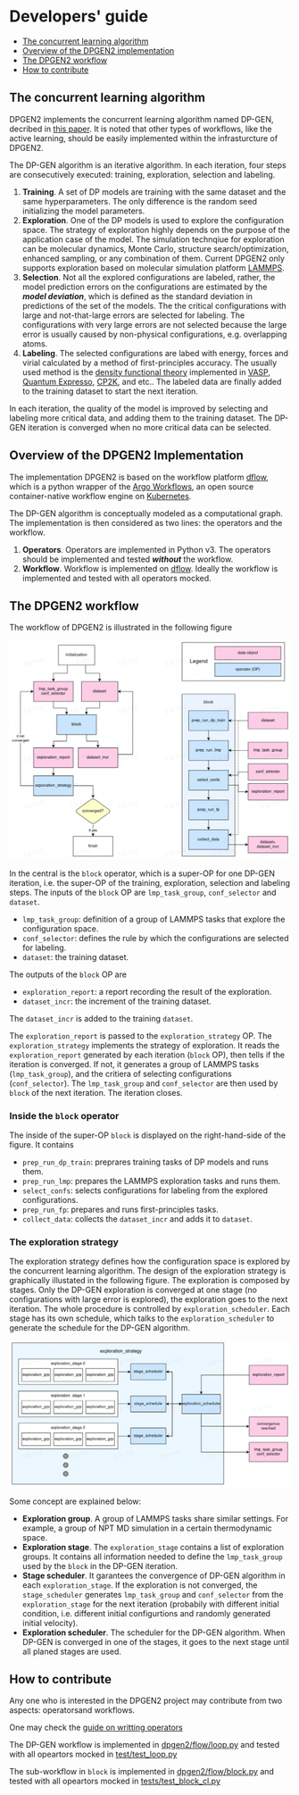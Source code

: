 # Developers' guide

- [The concurrent learning algorithm](#the-concurrent-learning-algorithm)
- [Overview of the DPGEN2 implementation](#overview-of-the-dpgen2-implementation)
- [The DPGEN2 workflow](#the-dpgen2-workflow)
- [How to contribute](#how-to-contribute)

## The concurrent learning algorithm

DPGEN2 implements the concurrent learning algorithm named DP-GEN, decribed in [this paper](https://doi.org/10.1016/j.cpc.2020.107206). It is noted that other types of workflows, like the active learning, should be easily implemented within the infrasturcture of DPGEN2. 

The DP-GEN algorithm is an iterative algorithm. In each iteration, four steps are consecutively executed: training, exploration, selection and labeling. 

1. **Training**. A set of DP models are training with the same dataset and the same hyperparameters. The only difference is the random seed initializing the model parameters. 
2. **Exploration**. One of the DP models is used to explore the configuration space. The strategy of exploration highly depends on the purpose of the application case of the model. The simulation technqiue for exploration can be molecular dynamics, Monte Carlo, structure search/optimization, enhanced sampling, or any combination of them. Current DPGEN2 only supports exploration based on molecular simulation platform [LAMMPS](https://www.lammps.org/).
3. **Selection**. Not all the explored configurations are labeled, rather, the model prediction errors on the configurations are estimated by the ***model deviation***, which is defined as the standard deviation in predictions of the set of the models. The the critical configurations with large and not-that-large errors are selected for labeling. The configurations with very large errors are not selected because the large error is usually caused by non-physical configurations, e.g. overlapping atoms. 
4. **Labeling**. The selected configurations are labed with energy, forces and virial calculated by a method of first-principles accuracy. The usually used method is the [density functional theory](https://doi.org/10.1103/PhysRev.140.A1133) implemented in [VASP](https://www.vasp.at/), [Quantum Expresso](https://www.quantum-espresso.org/), [CP2K](https://www.cp2k.org/), and etc.. The labeled data are finally added to the training dataset to start the next iteration. 

In each iteration, the quality of the model is improved by selecting and labeling more critical data, and adding them to the training dataset. The DP-GEN iteration is converged when no more critical data can be selected.

## Overview of the DPGEN2 Implementation 

The implementation DPGEN2 is based on the workflow platform [dflow](https://github.com/dptech-corp/dflow), which is a python wrapper of the [Argo Workflows](https://argoproj.github.io/workflows/), an open source container-native workflow engine on [Kubernetes](https://kubernetes.io/).

The DP-GEN algorithm is conceptually modeled as a computational graph. The implementation is then considered as two lines: the operators and the workflow.
1. **Operators**. Operators are implemented in Python v3. The operators should be implemented and tested ***without*** the workflow. 
2. **Workflow**. Workflow is implemented on [dflow](https://github.com/dptech-corp/dflow). Ideally the workflow is implemented and tested with all operators mocked. 


## The DPGEN2 workflow

The workflow of DPGEN2 is illustrated in the following figure

![dpgen flowchart](./figs/dpgen-flowchart.jpg)

In the central is the `block` operator, which is a super-OP for one DP-GEN iteration, i.e. the super-OP of the training, exploration, selection and labeling steps. The inputs of the `block` OP are `lmp_task_group`, `conf_selector` and `dataset`. 
- `lmp_task_group`: definition of a group of LAMMPS tasks that explore the configuration space. 
- `conf_selector`: defines the rule by which the configurations are selected for labeling.
- `dataset`: the training dataset.

The outputs of the `block` OP are
- `exploration_report`: a report recording the result of the exploration. 
- `dataset_incr`: the increment of the training dataset.

The `dataset_incr` is added to the training `dataset`. 

The `exploration_report` is passed to the `exploration_strategy` OP. The `exploration_strategy` implements the strategy of exploration. It reads the `exploration_report` generated by each iteration (`block` OP), then tells if the iteration is converged. If not, it generates a group of LAMMPS tasks (`lmp_task_group`), and the critiera of selecting configurations (`conf_selector`). The `lmp_task_group` and `conf_selector` are then used by `block` of the next iteration. The iteration closes.

### Inside the `block` operator

The inside of the super-OP `block` is displayed on the right-hand-side of the figure. It contains
- `prep_run_dp_train`: preprares training tasks of DP models and runs them.
- `prep_run_lmp`: prepares the LAMMPS exploration tasks and runs them.
- `select_confs`: selects configurations for labeling from the explored configurations.
- `prep_run_fp`: prepares and runs first-principles tasks.
- `collect_data`: collects the `dataset_incr` and adds it to `dataset`.


### The exploration strategy

The exploration strategy defines how the configuration space is explored by the concurrent learning algorithm.  The design of the exploration strategy is graphically illustated in the following figure. The exploration is composed by stages. Only the DP-GEN exploration is converged at one stage (no configurations with large error is explored), the exploration goes to the next iteration. The whole procedure is controlled by `exploration_scheduler`. Each stage has its own schedule, which talks to the `exploration_scheduler` to generate the schedule for the DP-GEN algorithm. 

![exploration strategy](./figs/exploration-strategy.jpg)

Some concept are explained below:

- **Exploration group**. A group of LAMMPS tasks share similar settings. For example, a group of NPT MD simulation in a certain thermodynamic space.
- **Exploration stage**. The `exploration_stage` contains a list of exploration groups. It contains all information needed to define the `lmp_task_group` used by the `block` in the DP-GEN iteration.  
- **Stage scheduler**. It garantees the convergence of DP-GEN algorithm in each `exploration_stage`. If the exploration is not converged, the `stage_scheduler`  generates `lmp_task_group` and `conf_selector` from the `exploration_stage` for the next iteration (probabily with different initial condition, i.e. different initial configurtions and randomly generated initial velocity).
- **Exploration scheduler**. The scheduler for the DP-GEN algorithm. When DP-GEN is converged in one of the stages, it goes to the next stage until all planed stages are used.


## How to contribute

Any one who is interested in the DPGEN2 project may contribute from two aspects: operatorsand workflows.

One may check the [guide on writting operators](./operator.md)

The DP-GEN workflow is implemented in [dpgen2/flow/loop.py](https://github.com/wanghan-iapcm/dpgen2/blob/master/dpgen2/flow/loop.py) and tested with all opeartors mocked in [test/test_loop.py](https://github.com/wanghan-iapcm/dpgen2/blob/master/tests/test_loop.py)

The sub-workflow in `block` is implemented in [dpgen2/flow/block.py](https://github.com/wanghan-iapcm/dpgen2/blob/master/dpgen2/flow/block.py) and tested with all opeartors mocked in [tests/test_block_cl.py](https://github.com/wanghan-iapcm/dpgen2/blob/master/tests/test_block_cl.py)
